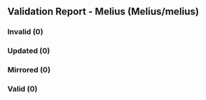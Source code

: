## Validation Report - Melius (Melius/melius)


### Invalid (0)
### Updated (0)
### Mirrored (0)
### Valid (0)
